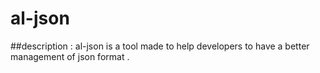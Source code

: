 # al-json
##description : 
 al-json is a tool made to help developers to have a better management of json format .
 
 
 